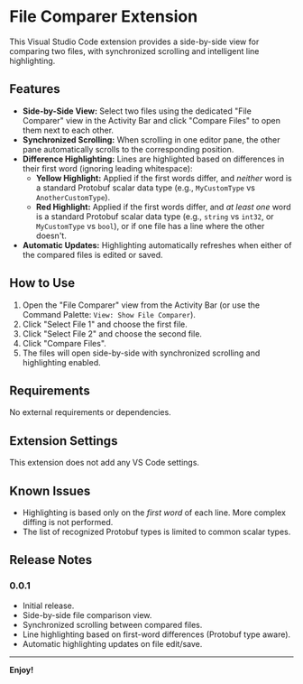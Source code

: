 # File Comparer Extension

This Visual Studio Code extension provides a side-by-side view for comparing two files, with synchronized scrolling and intelligent line highlighting.

## Features

*   **Side-by-Side View:** Select two files using the dedicated "File Comparer" view in the Activity Bar and click "Compare Files" to open them next to each other.
*   **Synchronized Scrolling:** When scrolling in one editor pane, the other pane automatically scrolls to the corresponding position.
*   **Difference Highlighting:** Lines are highlighted based on differences in their first word (ignoring leading whitespace):
    *   **Yellow Highlight:** Applied if the first words differ, and *neither* word is a standard Protobuf scalar data type (e.g., `MyCustomType` vs `AnotherCustomType`).
    *   **Red Highlight:** Applied if the first words differ, and *at least one* word is a standard Protobuf scalar data type (e.g., `string` vs `int32`, or `MyCustomType` vs `bool`), or if one file has a line where the other doesn't.
*   **Automatic Updates:** Highlighting automatically refreshes when either of the compared files is edited or saved.

## How to Use

1.  Open the "File Comparer" view from the Activity Bar (or use the Command Palette: `View: Show File Comparer`).
2.  Click "Select File 1" and choose the first file.
3.  Click "Select File 2" and choose the second file.
4.  Click "Compare Files".
5.  The files will open side-by-side with synchronized scrolling and highlighting enabled.

## Requirements

No external requirements or dependencies.

## Extension Settings

This extension does not add any VS Code settings.

## Known Issues

*   Highlighting is based only on the *first word* of each line. More complex diffing is not performed.
*   The list of recognized Protobuf types is limited to common scalar types.

## Release Notes

### 0.0.1

*   Initial release.
*   Side-by-side file comparison view.
*   Synchronized scrolling between compared files.
*   Line highlighting based on first-word differences (Protobuf type aware).
*   Automatic highlighting updates on file edit/save.

---

**Enjoy!**
